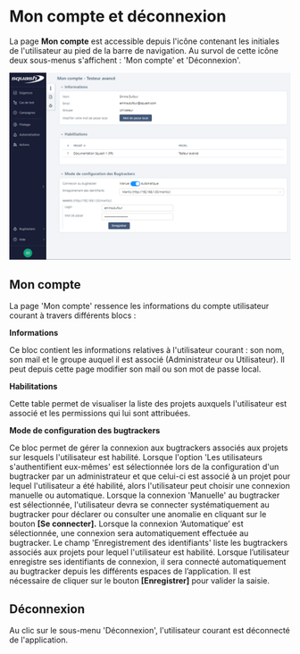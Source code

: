 # Mon compte et déconnexion

La page **Mon compte** est accessible depuis l'icône contenant les initiales de l'utilisateur au pied de la barre de navigation.
Au survol de cette icône deux sous-menus s'affichent  : 'Mon compte' et 'Déconnexion'.

![Mon compte](resources/mon-compte-fr.png)

## Mon compte
La page 'Mon compte' ressence les informations du compte utilisateur courant à travers différents blocs :

**Informations**

Ce bloc contient les informations relatives à l'utilisateur courant : son nom, son mail et le groupe auquel il est associé (Administrateur ou Utilisateur). Il peut depuis cette page modifier son mail ou son mot de passe local. 
 
**Habilitations**

Cette table permet de visualiser la liste des projets auxquels l'utilisateur est associé et les permissions qui lui sont attribuées.

**Mode de configuration des bugtrackers**

Ce bloc permet de gérer la connexion aux bugtrackers associés aux projets sur lesquels l'utilisateur est habilité. 
Lorsque l'option 'Les utilisateurs s'authentifient eux-mêmes' est sélectionnée lors de la configuration d'un bugtracker par un administrateur et que celui-ci est associé à un projet pour lequel l'utilisateur a été habilité, alors l'utilisateur peut choisir une connexion manuelle ou automatique.
Lorsque la connexion 'Manuelle' au bugtracker est sélectionnée, l'utilisateur devra se connecter systématiquement au bugtracker pour déclarer ou consulter une anomalie en cliquant sur le bouton **[Se connecter].**
Lorsque la connexion ‘Automatique’ est sélectionnée, une connexion sera automatiquement effectuée au bugtracker.
Le champ 'Enregistrement des identifiants' liste les bugtrackers associés aux projets pour lequel l'utilisateur est habilité. Lorsque l’utilisateur enregistre ses identifiants de connexion, il sera connecté automatiquement au bugtracker depuis les différents espaces de l’application. Il est nécessaire de cliquer sur le bouton **[Enregistrer]** pour valider la saisie.

## Déconnexion
Au clic sur le sous-menu 'Déconnexion', l'utilisateur courant est déconnecté de l'application.

<!--stackedit_data:
eyJoaXN0b3J5IjpbLTE1MTI1MTY3OTNdfQ==
-->